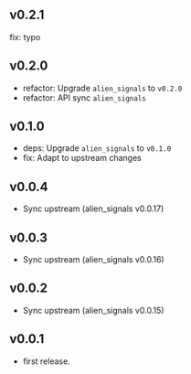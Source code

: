 ## v0.2.1

fix: typo

## v0.2.0

- refactor: Upgrade `alien_signals` to `v0.2.0`
- refactor: API sync `alien_signals`

## v0.1.0

- deps: Upgrade `alien_signals` to `v0.1.0`
- fix: Adapt to upstream changes

## v0.0.4

- Sync upstream (alien_signals v0.0.17)

## v0.0.3

- Sync upstream (alien_signals v0.0.16)

## v0.0.2

- Sync upstream (alien_signals v0.0.15)

## v0.0.1

* first release.
